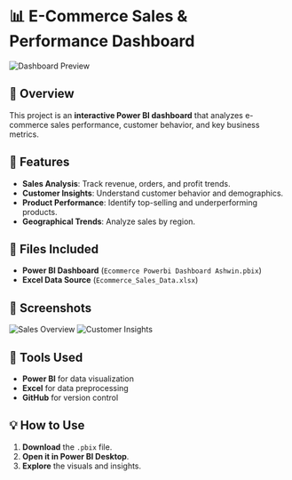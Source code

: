 # 📊 E-Commerce Sales & Performance Dashboard

![Dashboard Preview](https://raw.githubusercontent.com/wakandamohan1/Ecommerce_Dashboard/main/Ecommerce_Powerbi.png)

## 📌 Overview
This project is an **interactive Power BI dashboard** that analyzes e-commerce sales performance, customer behavior, and key business metrics.

## 🚀 Features
- **Sales Analysis**: Track revenue, orders, and profit trends.
- **Customer Insights**: Understand customer behavior and demographics.
- **Product Performance**: Identify top-selling and underperforming products.
- **Geographical Trends**: Analyze sales by region.

## 📂 Files Included
- **Power BI Dashboard** (`Ecommerce Powerbi Dashboard Ashwin.pbix`)
- **Excel Data Source** (`Ecommerce_Sales_Data.xlsx`)

## 📸 Screenshots
![Sales Overview](images/sales-overview.png)
![Customer Insights](images/customer-insights.png)

## 🔧 Tools Used
- **Power BI** for data visualization  
- **Excel** for data preprocessing  
- **GitHub** for version control  

## 💡 How to Use
1. **Download** the `.pbix` file.
2. **Open it in Power BI Desktop**.
3. **Explore** the visuals and insights.

